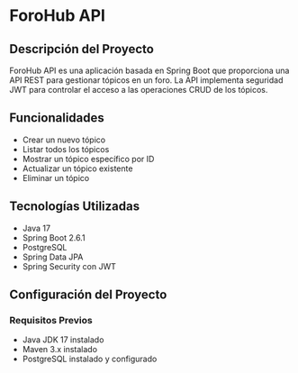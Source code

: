 # ForoHub API

## Descripción del Proyecto
ForoHub API es una aplicación basada en Spring Boot que proporciona una API REST para gestionar tópicos en un foro. La API implementa seguridad JWT para controlar el acceso a las operaciones CRUD de los tópicos.

## Funcionalidades
- Crear un nuevo tópico
- Listar todos los tópicos
- Mostrar un tópico específico por ID
- Actualizar un tópico existente
- Eliminar un tópico

## Tecnologías Utilizadas
- Java 17
- Spring Boot 2.6.1
- PostgreSQL
- Spring Data JPA
- Spring Security con JWT

## Configuración del Proyecto
### Requisitos Previos
- Java JDK 17 instalado
- Maven 3.x instalado
- PostgreSQL instalado y configurado
